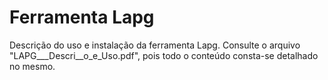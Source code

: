 # Ferramenta Lapg
Descrição do uso e instalação da ferramenta Lapg. 
Consulte o arquivo "LAPG___Descri__o_e_Uso.pdf", pois todo o conteúdo consta-se detalhado no mesmo.
